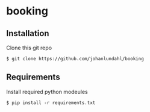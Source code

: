 # booking


## Installation

Clone this git repo

```
$ git clone https://github.com/johanlundahl/booking
```

## Requirements

Install required python modeules

```
$ pip install -r requirements.txt
```